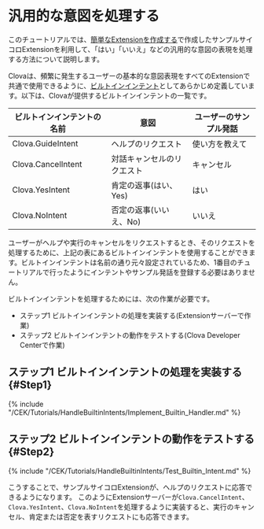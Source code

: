 # 汎用的な意図を処理する
このチュートリアルでは、[簡単なExtensionを作成する](/CEK/Tutorials/Build_Simple_Extension.md)で作成したサンプルサイコロExtensionを利用して、「はい」「いいえ」などの汎用的な意図の表現を処理する方法について説明します。

Clovaは、頻繁に発生するユーザーの基本的な意図表現をすべてのExtensionで共通で使用できるように、[ビルトインインテント](/Design/Design_Guideline_For_Extension.md#BuiltinIntent)としてあらかじめ定義しています。以下は、Clovaが提供するビルトインインテントの一覧です。

| ビルトインインテントの名前 | 意図                       | ユーザーのサンプル発話 |
| -------------------------- | -------------------------- | ---------------------- |
| Clova.GuideIntent          | ヘルプのリクエスト         | 使い方を教えて         |
| Clova.CancelIntent         | 対話キャンセルのリクエスト | キャンセル             |
| Clova.YesIntent            | 肯定の返事(はい、Yes)      | はい                   |
| Clova.NoIntent             | 否定の返事(いいえ、No)     | いいえ                 |

ユーザーがヘルプや実行のキャンセルをリクエストするとき、そのリクエストを処理するために、上記の表にあるビルトインインテントを使用することができます。ビルトインインテントは名前の通り元々設定されているため、1番目のチュートリアルで行ったようにインテントやサンプル発話を登録する必要はありません。

ビルトインインテントを処理するためには、次の作業が必要です。
* ステップ1 ビルトインインテントの処理を実装する(Extensionサーバーで作業)
* ステップ2 ビルトインインテントの動作をテストする(Clova Developer Centerで作業)

## ステップ1 ビルトインインテントの処理を実装する {#Step1}
{% include "/CEK/Tutorials/HandleBuiltinIntents/Implement_Builtin_Handler.md" %}

## ステップ2 ビルトインインテントの動作をテストする {#Step2}
{% include "/CEK/Tutorials/HandleBuiltinIntents/Test_Builtin_Intent.md" %}

こうすることで、サンプルサイコロExtensionが、ヘルプのリクエストに応答できるようになります。
このようにExtensionサーバーが`Clova.CancelIntent`、`Clova.YesIntent`、`Clova.NoIntent`を処理するように実装すると、実行のキャンセル、肯定または否定を表すリクエストにも応答できます。
